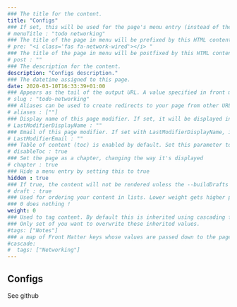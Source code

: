 ```yaml
---
### The title for the content.
title: "Configs"
### If set, this will be used for the page's menu entry (instead of the `title` attribute)
# menuTitle : "todo networking"
### The title of the page in menu will be prefixed by this HTML content
# pre: "<i class='fas fa-network-wired'></i> "
### The title of the page in menu will be postfixed by this HTML content
# post : ""
### The description for the content.
description: "Configs description."
### The datetime assigned to this page.
date: 2020-03-10T16:33:39+01:00
### Appears as the tail of the output URL. A value specified in front matter will override the segment of the URL based on the filename.
# slug : "todo-networking"
### Aliases can be used to create redirects to your page from other URLs.
# aliases : [""]
### Display name of this page modifier. If set, it will be displayed in the footer.
# LastModifierDisplayName : ""
### Email of this page modifier. If set with LastModifierDisplayName, it will be displayed in the footer
# LastModifierEmail : ""
### Table of content (toc) is enabled by default. Set this parameter to true to disable it.
# disableToc : true
### Set the page as a chapter, changing the way it's displayed
# chapter : true
### Hide a menu entry by setting this to true
hidden : true
### If true, the content will not be rendered unless the --buildDrafts flag is passed to the hugo command.
# draft : true
### Used for ordering your content in lists. Lower weight gets higher precedence. So content with lower weight will come first.
### 0 does nothing !
weight: 0
### Used to tag content. By default this is inherited using cascading from _index.md files
### Only set of you want to overwrite these inherited values.
#tags: ["Notes"]
### a map of Front Matter keys whose values are passed down to the page’s descendants unless overwritten by self or a closer ancestor’s cascade.
#cascade:
#  tags: ["Networking"]
---
```


## Configs

See github
